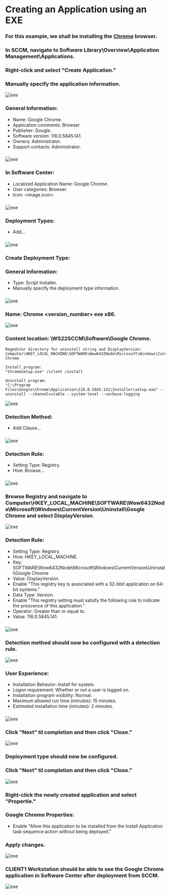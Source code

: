 # Creating an Application using an EXE

### For this example, we shall be installing the [Chrome](https://www.google.com/chrome) browser.
### In SCCM, navigate to Software Library\Overview\Application Management\Applications.
### Right-click and select "Create Application."
### Manually specify the application information.
![exe](https://github.com/whuynhit/SCCM/blob/main/Application%20Management/Creating%20an%20Application%20using%20an%20EXE/sub/1.png)

### General Information:
  - Name: Google Chrome.
  - Application comments: Browser.
  - Publisher: Google.
  - Software version: 116.0.5845.141.
  - Owners: Administrator.
  - Support contacts: Administrator.
###
![exe](https://github.com/whuynhit/SCCM/blob/main/Application%20Management/Creating%20an%20Application%20using%20an%20EXE/sub/2.png)

### In Software Center:
  - Localized Application Name: Google Chrome.
  - User categories: Browser.
  - Icon: <image.icon>.
###
![exe](https://github.com/whuynhit/SCCM/blob/main/Application%20Management/Creating%20an%20Application%20using%20an%20EXE/sub/3.png)

### Deployment Types:
  - Add...
###
![exe](https://github.com/whuynhit/SCCM/blob/main/Application%20Management/Creating%20an%20Application%20using%20an%20EXE/sub/4.png)

### Create Deployment Type:
### General Information:
  - Type: Script Installer.
  - Manually specify the deployment type information.
###
![exe](https://github.com/whuynhit/SCCM/blob/main/Application%20Management/Creating%20an%20Application%20using%20an%20EXE/sub/5.png)

### Name: Chrome <version_number> exe x86.
![exe](https://github.com/whuynhit/SCCM/blob/main/Application%20Management/Creating%20an%20Application%20using%20an%20EXE/sub/6.png)

### Content location: \\WS22SCCM\Software\Google Chrome.
```
Regeditor directory for uninstall string and DisplayVersion:
Computer\HKEY_LOCAL_MACHINE\SOFTWARE\Wow6432Node\Microsoft\Windows\CurrentVersion\Uninstall\Google Chrome

Install program:
"ChromeSetup.exe" /silent /install

Uninstall program:
"C:\Program Files\Google\Chrome\Application\116.0.5845.141\Installer\setup.exe" --uninstall --channel=stable --system-level --verbose-logging
```

![exe](https://github.com/whuynhit/SCCM/blob/main/Application%20Management/Creating%20an%20Application%20using%20an%20EXE/sub/7.png)

### Detection Method:
  - Add Clause...
###
![exe](https://github.com/whuynhit/SCCM/blob/main/Application%20Management/Creating%20an%20Application%20using%20an%20EXE/sub/8.png)

### Detection Rule:
  - Setting Type: Registry.
  - Hive: Browse...
###
![exe](https://github.com/whuynhit/SCCM/blob/main/Application%20Management/Creating%20an%20Application%20using%20an%20EXE/sub/9.png)

### Browse Registry and navigate to Computer\HKEY_LOCAL_MACHINE\SOFTWARE\Wow6432Node\Microsoft\Windows\CurrentVersion\Uninstall\Google Chrome and select DisplayVersion.
![exe](https://github.com/whuynhit/SCCM/blob/main/Application%20Management/Creating%20an%20Application%20using%20an%20EXE/sub/10.png)

### Detection Rule:
  - Setting Type: Registry.
  - Hive: HKEY_LOCAL_MACHINE.
  - Key: SOFTWARE\Wow6432Node\Microsoft\Windows\CurrentVersion\Uninstall\Google Chrome
  - Value: DisplayVersion.
  - Enable "This registry key is associated with a 32-bbit application on 64-bit systems."
  - Data Type: Version.
  - Enable "This registry setting must satisfy the following rule to indicate the prescence of this application."
  - Operator: Greater than or equal to.
  - Value: 116.0.5845.141.
###
![exe](https://github.com/whuynhit/SCCM/blob/main/Application%20Management/Creating%20an%20Application%20using%20an%20EXE/sub/11.png)

### Detection method should now be configured with a detection rule.
![exe](https://github.com/whuynhit/SCCM/blob/main/Application%20Management/Creating%20an%20Application%20using%20an%20EXE/sub/12.png)

### User Experience:
  - Installation Behavior: Install for system.
  - Logon requirement: Whether or not a user is logged on.
  - Installation program visibility: Normal.
  - Maximum allowed run time (minutes): 15 minutes.
  - Estimated installation time (minutes): 2 minutes.
###
![exe](https://github.com/whuynhit/SCCM/blob/main/Application%20Management/Creating%20an%20Application%20using%20an%20EXE/sub/13.png)

### Click "Next" til completion and then click "Close."
![exe](https://github.com/whuynhit/SCCM/blob/main/Application%20Management/Creating%20an%20Application%20using%20an%20EXE/sub/14.png)

### Deployment type should now be configured.
### Click "Next" til completion and then click "Close."
![exe](https://github.com/whuynhit/SCCM/blob/main/Application%20Management/Creating%20an%20Application%20using%20an%20EXE/sub/15.png)


### Right-click the newly created application and select "Propertie."
### Google Chrome Properties:
  - Enable "Allow this application to be installed from the Install Application task sequence action without being deployed."
### Apply changes.
![exe](https://github.com/whuynhit/SCCM/blob/main/Application%20Management/Creating%20an%20Application%20using%20an%20EXE/sub/16.png)

### CLIENT1 Workstation should be able to see the Google Chrome application in Software Center after deployment from SCCM.
![exe](https://github.com/whuynhit/SCCM/blob/main/Application%20Management/Creating%20an%20Application%20using%20an%20EXE/sub/17.png)
